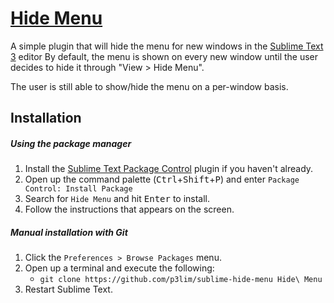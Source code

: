# [Hide Menu](//packagecontrol.io/packages/Hide%20Menu)

A simple plugin that will hide the menu for new windows in the [Sublime Text 3](//sublimetext.com/) editor
By default, the menu is shown on every new window until the user decides to hide it through "View > Hide Menu".

The user is still able to show/hide the menu on a per-window basis.

## Installation

##### Using the package manager

1. Install the [Sublime Text Package Control](//packagecontrol.io/installation) plugin if you haven't already.
2. Open up the command palette (<kbd>Ctrl</kbd>+<kbd>Shift</kbd>+<kbd>P</kbd>) and enter `Package Control: Install Package`
3. Search for `Hide Menu` and hit <kbd>Enter</kbd> to install.
4. Follow the instructions that appears on the screen.

##### Manual installation with Git

1. Click the `Preferences > Browse Packages` menu.
2. Open up a terminal and execute the following:
    - `git clone https://github.com/p3lim/sublime-hide-menu Hide\ Menu`
3. Restart Sublime Text.
